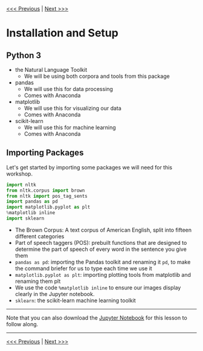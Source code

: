 [<<< Previous](01-introduction.md) | [Next >>>](03-classification.md)

# Installation and Setup

## Python 3

- the Natural Language Toolkit
  - We will be using both corpora and tools from this package
- pandas
  - We will use this for data processing
  - Comes with Anaconda
- matplotlib
  - We will use this for visualizing our data
  - Comes with Anaconda
- scikit-learn
  - We will use this for machine learning
  - Comes with Anaconda

## Importing Packages

Let's get started by importing some packages we will need for this workshop.

```python
import nltk
from nltk.corpus import brown
from nltk import pos_tag_sents
import pandas as pd
import matplotlib.pyplot as plt
%matplotlib inline
import sklearn
```

- The Brown Corpus: A text corpus of American English, split into fifteen different categories
- Part of speech taggers (POS): prebuilt functions that are designed to determine the part of speech of every word in the sentence you give them
- `pandas as pd`: importing the Pandas toolkit and renaming it `pd`, to make the command briefer for us to type each time we use it
- `matplotlib.pyplot as plt`: importing plotting tools from matplotlib and renaming them plt
- We use the code `%matplotlib inline` to ensure our images display clearly in the Jupyter notebook.
- `sklearn`: the scikit-learn machine learning toolkit

---

Note that you can also download the [Jupyter Notebook](../notebooks/intro_to_ml_with_python.ipynb) for this lesson to follow along.

---

[<<< Previous](01-introduction.md) | [Next >>>](03-classification.md)

